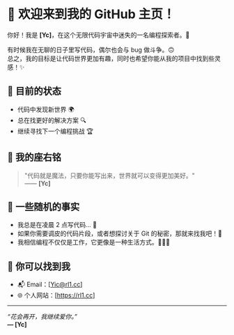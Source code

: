 # 👋 欢迎来到我的 GitHub 主页！

你好！我是 **[Yc]**，在这个无限代码宇宙中迷失的一名编程探索者。🚀

有时候我在无聊的日子里写代码，偶尔也会与 bug 做斗争。🙃  
总之，我的目标是让代码世界更加有趣，同时也希望你能从我的项目中找到些灵感！✨

## 🧩 目前的状态

- 代码中发现新世界 🌍
- 总在找更好的解决方案 🔍
- 继续寻找下一个编程挑战 🏆

## 🎯 我的座右铭

> "代码就是魔法，只要你能写出来，世界就可以变得更加美好。"  
—— **[Yc]**

## 🌈 一些随机的事实

- 我总是在凌晨 2 点写代码... 🤫
- 如果你需要调皮的代码片段，或者想探讨关于 Git 的秘密，那就来找我吧！💬
- 我相信编程不仅仅是工作，它更像是一种生活方式。🧑‍💻💡

## 🌟 你可以找到我

- 📬 Email：[Yic@rl1.cc]
- 🌐 个人网站：[https://rl1.cc]

---

*“花会再开，我继续爱你。”*  
**— [Yc]**
